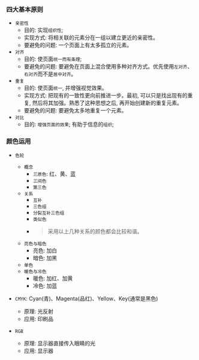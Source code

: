 ### 四大基本原则

* `亲密性`
  * 目的: 实现`组织性`;
  * 实现方式: 将相关联的元素分在一组以建立更近的亲密性。
  * 要避免的问题: 一个页面上有太多孤立的元素。
* `对齐`
  * 目的: 使页面`统一而有条理`;
  * 要避免的问题: 要避免在页面上混合使用多种对齐方式。优先使用`左对齐`、`右对齐`而不是`居中对齐`。
* `重复`
  * 目的: 使页面`统一`, 并增强视觉效果。
  * 实现方式: 把现有的一致性更向前推进一步。最初, 可以只是找出现有的重复, 然后将其加强。熟悉了这种思想之后, 再开始创建新的重复元素。
  * 要避免的问题: 要避免太多地重复一个元素。
* `对比`
  * 目的: `增强页面的效果`; 有助于信息的`组织`;

### 颜色运用

* `色轮`
  * `概念`
    * `三原色`: 红、黄、蓝
    * `三间色`
    * `第三色`
  * `关系`
    * `互补`
    * `三色组`
    * `分裂互补三色组`
    * `类似色`
    * > 采用以上几种关系的颜色都会比较和谐。
  * `亮色与暗色`
    * 亮色: 加白
    * 暗色: 加黑
  * `单色`
  * `暖色与冷色`
    * 暖色: 加红、加黄
    * 冷色: 加蓝

* `CMYK`: Cyan(青)、Magenta(品红)、Yellow、Key(通常是黑色)
  * 原理: 光反射
  * 应用: 印刷品
* `RGB`
  * 原理: 显示器直接传入眼睛的光
  * 应用: 显示器
